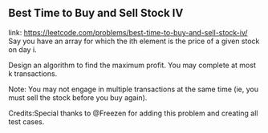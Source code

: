 ## Best Time to Buy and Sell Stock IV 
link: <https://leetcode.com/problems/best-time-to-buy-and-sell-stock-iv/>
Say you have an array for which the ith element is the price of a given stock on day i.

Design an algorithm to find the maximum profit. You may complete at most k transactions.

Note:
You may not engage in multiple transactions at the same time (ie, you must sell the stock before you buy again).

Credits:Special thanks to @Freezen for adding this problem and creating all test cases.
